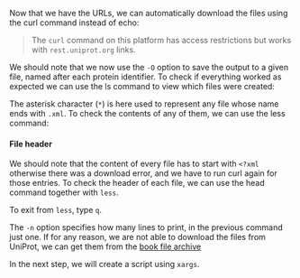 <script>
import Execute from "$components/Execute.svelte";
</script>

Now that we have the URLs, we can automatically download the files using
the curl command instead of echo:

<Execute command="cat chebi_27732_xrefs_UniProt_relevant_identifiers.csv | xargs -I &lcub;&rcub; curl -O 'https://rest.uniprot.org/uniprotkb/&lcub;&rcub;.xml' " />

> The `curl` command on this platform has access restrictions but works with `rest.uniprot.org` links.

We should note that we now use the `-O` option to save the output to a given
file, named after each protein identifier.
To check if everything worked as expected we can use the ls command to
view which files were created:

<Execute command="ls *.xml" />

The asterisk character (`*`) is here used to represent any file whose name
ends with `.xml`.
To check the contents of any of them, we can use the less command:

<Execute command="less P21817.xml" />

#### File header

We should note that the content of every file has to start with `<?xml` otherwise there was a download error, and we have to run curl again for those
entries. To check the header of each file, we can use the head command
together with `less`.

<Execute command="head -n 1 *.xml | less" />

To exit from `less`, type `q`.

The `-n` option specifies how many lines to print, in the previous command
just one.
If for any reason, we are not able to download the files from UniProt, we
can get them from the [book file archive](http://labs.rd.ciencias.ulisboa.pt/book/)

In the next step, we will create a script using `xargs`.
